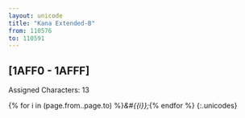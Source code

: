 ```yaml
---
layout: unicode
title: "Kana Extended-B"
from: 110576
to: 110591
---
```


## 	[1AFF0 - 1AFFF]

Assigned Characters: 13

{% for i in (page.from..page.to) %}<i>&#{{i}};</i>{% endfor %}
{:.unicodes}
